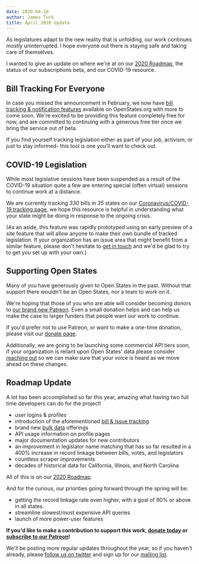```yaml
---
date: 2020-04-10
author: James Turk
title: April 2020 Update
---
```


As legislatures adapt to the new reality that is unfolding, our work continues mostly uninterrupted.  I hope everyone out there is staying safe and taking care of themselves.

I wanted to give an update on where we're at on our [2020 Roadmap](https://docs.openstates.org/en/latest/contributing/overview.html#roadmap), the status of our subscriptions beta, and our COVID-19 resource.

Bill Tracking For Everyone
--------------------------

In case you missed the announcement in February, we now have [bill tracking & notification features](https://blog.openstates.org/tracking-legislation-on-open-states/) available on OpenStates.org with more to come soon.  We're excited to be providing this feature completely free for now, and are committed to continuing with a generous free tier once we bring the service out of beta.

If you find yourself tracking legislation either as part of your job, activism, or just to stay informed- this tool is one you'll want to check out.

COVID-19 Legislation
--------------------

While most legislative sessions have been suspended as a result of the COVID-19 situation quite a few are entering special (often virtual) sessions to continue work at a distance.

We are currently tracking *330* bills in *35* states on our [Coronavirus/COVID-19 tracking page](https://openstates.org/covid19/), we hope this resource is helpful in understanding what your state might be doing in response to the ongoing crisis.

(As an aside, this feature was rapidly prototyped using an early preview of a site feature that will allow anyone to make their own bundle of tracked legislation.  If your organization has an issue area that might benefit from a similar feature, please don't hesitate to [get in touch](mailto:contact@openstates.org) and we'd be glad to try to get you set up with your own.)

Supporting Open States
----------------------

Many of you have generously given to Open States in the past.  Without that support there wouldn't be an Open States, nor a team to work on it.

We're hoping that those of you who are able will consider becoming donors to [our brand new Patreon](https://www.patreon.com/openstates).  Even a small donation helps and can help us make the case to larger funders that people want our work to continue.

If you'd prefer not to use Patreon, or want to make a one-time donation, please visit our [donate page](https://openstates.org/donate/).

Additionally, we are going to be launching some commercial API tiers soon, if your organization is reliant upon Open States' data please consider [reaching out](mailto:contact@openstates.org) so we can make sure that your voice is heard as we move ahead on these changes.

Roadmap Update
--------------

A lot has been accomplished so far this year, amazing what having two full time developers can do for the project!

* user logins & profiles
* introduction of the aforementioned [bill & issue tracking](https://openstates.org/about/subscriptions/)
* brand new [bulk data](https://openstates.org/data/) offerings
* API usage information on profile pages
* major documentation updates for new contributors
* an improvement in legislator name matching that has so far resulted in a 400% increase in record linkage between bills, votes, and legislators
* countless scraper improvements
* decades of historical data for California, Illinois, and North Carolina

All of this is on our [2020 Roadmap](https://docs.openstates.org/en/latest/contributing/overview.html#roadmap).

And for the curious, our priorities going forward through the spring will be:

* getting the record linkage rate even higher, with a goal of 90% or above in all states.
* streamline slowest/most expensive API queries
* launch of more power-user features

**If you'd like to make a contribution to support this work, [donate today](https://openstates.org/donate/) or [subscribe to our Patreon](https://patreon.com/openstates)!**

We'll be posting more regular updates throughout the year, so if you haven't already, please [follow us on twitter](https://twitter.com/openstates) and sign up for our [mailing list](https://mailchi.mp/16377011c32f/openstates).
